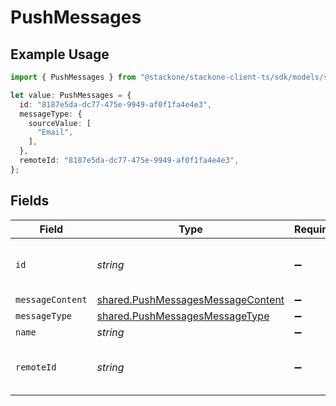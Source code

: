 # PushMessages

## Example Usage

```typescript
import { PushMessages } from "@stackone/stackone-client-ts/sdk/models/shared";

let value: PushMessages = {
  id: "8187e5da-dc77-475e-9949-af0f1fa4e4e3",
  messageType: {
    sourceValue: [
      "Email",
    ],
  },
  remoteId: "8187e5da-dc77-475e-9949-af0f1fa4e4e3",
};
```

## Fields

| Field                                                                                         | Type                                                                                          | Required                                                                                      | Description                                                                                   | Example                                                                                       |
| --------------------------------------------------------------------------------------------- | --------------------------------------------------------------------------------------------- | --------------------------------------------------------------------------------------------- | --------------------------------------------------------------------------------------------- | --------------------------------------------------------------------------------------------- |
| `id`                                                                                          | *string*                                                                                      | :heavy_minus_sign:                                                                            | Unique identifier                                                                             | 8187e5da-dc77-475e-9949-af0f1fa4e4e3                                                          |
| `messageContent`                                                                              | [shared.PushMessagesMessageContent](../../../sdk/models/shared/pushmessagesmessagecontent.md) | :heavy_minus_sign:                                                                            | N/A                                                                                           |                                                                                               |
| `messageType`                                                                                 | [shared.PushMessagesMessageType](../../../sdk/models/shared/pushmessagesmessagetype.md)       | :heavy_minus_sign:                                                                            | N/A                                                                                           |                                                                                               |
| `name`                                                                                        | *string*                                                                                      | :heavy_minus_sign:                                                                            | N/A                                                                                           |                                                                                               |
| `remoteId`                                                                                    | *string*                                                                                      | :heavy_minus_sign:                                                                            | Provider's unique identifier                                                                  | 8187e5da-dc77-475e-9949-af0f1fa4e4e3                                                          |